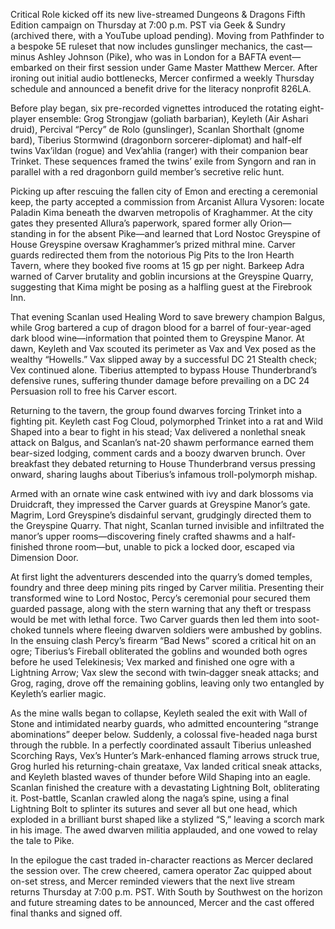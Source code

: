 Critical Role kicked off its new live-streamed Dungeons & Dragons Fifth Edition campaign on Thursday at 7:00 p.m. PST via Geek & Sundry (archived there, with a YouTube upload pending). Moving from Pathfinder to a bespoke 5E ruleset that now includes gunslinger mechanics, the cast—minus Ashley Johnson (Pike), who was in London for a BAFTA event—embarked on their first session under Game Master Matthew Mercer. After ironing out initial audio bottlenecks, Mercer confirmed a weekly Thursday schedule and announced a benefit drive for the literacy nonprofit 826LA.

Before play began, six pre-recorded vignettes introduced the rotating eight-player ensemble: Grog Strongjaw (goliath barbarian), Keyleth (Air Ashari druid), Percival “Percy” de Rolo (gunslinger), Scanlan Shorthalt (gnome bard), Tiberius Stormwind (dragonborn sorcerer-diplomat) and half-elf twins Vax’ildan (rogue) and Vex’ahlia (ranger) with their companion bear Trinket. These sequences framed the twins’ exile from Syngorn and ran in parallel with a red dragonborn guild member’s secretive relic hunt.

Picking up after rescuing the fallen city of Emon and erecting a ceremonial keep, the party accepted a commission from Arcanist Allura Vysoren: locate Paladin Kima beneath the dwarven metropolis of Kraghammer. At the city gates they presented Allura’s paperwork, spared former ally Orion—standing in for the absent Pike—and learned that Lord Nostoc Greyspine of House Greyspine oversaw Kraghammer’s prized mithral mine. Carver guards redirected them from the notorious Pig Pits to the Iron Hearth Tavern, where they booked five rooms at 15 gp per night. Barkeep Adra warned of Carver brutality and goblin incursions at the Greyspine Quarry, suggesting that Kima might be posing as a halfling guest at the Firebrook Inn.

That evening Scanlan used Healing Word to save brewery champion Balgus, while Grog bartered a cup of dragon blood for a barrel of four-year-aged dark blood wine—information that pointed them to Greyspine Manor. At dawn, Keyleth and Vax scouted its perimeter as Vax and Vex posed as the wealthy “Howells.” Vax slipped away by a successful DC 21 Stealth check; Vex continued alone. Tiberius attempted to bypass House Thunderbrand’s defensive runes, suffering thunder damage before prevailing on a DC 24 Persuasion roll to free his Carver escort.

Returning to the tavern, the group found dwarves forcing Trinket into a fighting pit. Keyleth cast Fog Cloud, polymorphed Trinket into a rat and Wild Shaped into a bear to fight in his stead; Vax delivered a nonlethal sneak attack on Balgus, and Scanlan’s nat-20 shawm performance earned them bear-sized lodging, comment cards and a boozy dwarven brunch. Over breakfast they debated returning to House Thunderbrand versus pressing onward, sharing laughs about Tiberius’s infamous troll-polymorph mishap.

Armed with an ornate wine cask entwined with ivy and dark blossoms via Druidcraft, they impressed the Carver guards at Greyspine Manor’s gate. Magrim, Lord Greyspine’s disdainful servant, grudgingly directed them to the Greyspine Quarry. That night, Scanlan turned invisible and infiltrated the manor’s upper rooms—discovering finely crafted shawms and a half-finished throne room—but, unable to pick a locked door, escaped via Dimension Door.

At first light the adventurers descended into the quarry’s domed temples, foundry and three deep mining pits ringed by Carver militia. Presenting their transformed wine to Lord Nostoc, Percy’s ceremonial pour secured them guarded passage, along with the stern warning that any theft or trespass would be met with lethal force. Two Carver guards then led them into soot-choked tunnels where fleeing dwarven soldiers were ambushed by goblins. In the ensuing clash Percy’s firearm “Bad News” scored a critical hit on an ogre; Tiberius’s Fireball obliterated the goblins and wounded both ogres before he used Telekinesis; Vex marked and finished one ogre with a Lightning Arrow; Vax slew the second with twin‐dagger sneak attacks; and Grog, raging, drove off the remaining goblins, leaving only two entangled by Keyleth’s earlier magic.

As the mine walls began to collapse, Keyleth sealed the exit with Wall of Stone and intimidated nearby guards, who admitted encountering “strange abominations” deeper below. Suddenly, a colossal five-headed naga burst through the rubble. In a perfectly coordinated assault Tiberius unleashed Scorching Rays, Vex’s Hunter’s Mark-enhanced flaming arrows struck true, Grog hurled his returning-chain greataxe, Vax landed critical sneak attacks, and Keyleth blasted waves of thunder before Wild Shaping into an eagle. Scanlan finished the creature with a devastating Lightning Bolt, obliterating it. Post-battle, Scanlan crawled along the naga’s spine, using a final Lightning Bolt to splinter its sutures and sever all but one head, which exploded in a brilliant burst shaped like a stylized “S,” leaving a scorch mark in his image. The awed dwarven militia applauded, and one vowed to relay the tale to Pike.

In the epilogue the cast traded in-character reactions as Mercer declared the session over. The crew cheered, camera operator Zac quipped about on-set stress, and Mercer reminded viewers that the next live stream returns Thursday at 7:00 p.m. PST. With South by Southwest on the horizon and future streaming dates to be announced, Mercer and the cast offered final thanks and signed off.